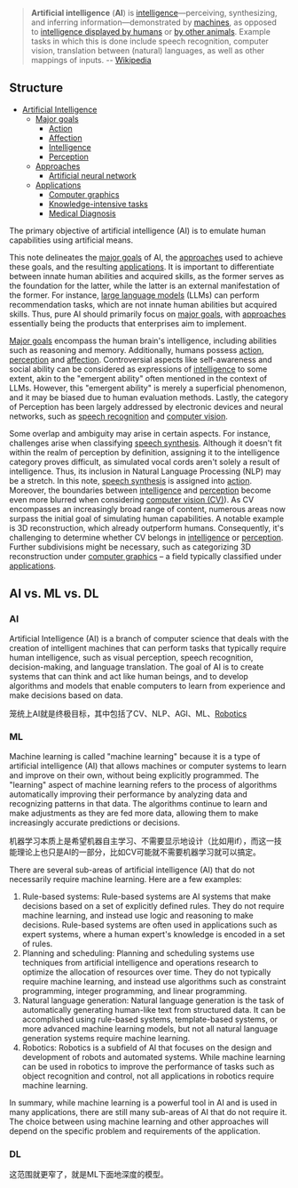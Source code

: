 
> **Artificial intelligence** (**AI**) is [intelligence](https://en.wikipedia.org/wiki/Intelligence "Intelligence")—perceiving, synthesizing, and inferring information—demonstrated by [machines](https://en.wikipedia.org/wiki/Machine "Machine"), as opposed to [intelligence displayed by humans](https://en.wikipedia.org/wiki/Human_intelligence "Human intelligence") or [by other animals](https://en.wikipedia.org/wiki/Animal_cognition "Animal cognition"). Example tasks in which this is done include speech recognition, computer vision, translation between (natural) languages, as well as other mappings of inputs.
> -- [Wikipedia](https://en.wikipedia.org/wiki/Artificial_intelligence)

## Structure

- [Artificial Intelligence](Artificial%20Intelligence.md)
	- [Major goals](1.%20Major%20goals/Major%20goals.md)
		- [Action](1.%20Major%20goals/Action/Action.md)
		- [Affection](1.%20Major%20goals/Affection/Affection.md)
		- [Intelligence](1.%20Major%20goals/Intelligence/Intelligence.md)
		- [Perception](1.%20Major%20goals/Perception/Perception.md)
	- [Approaches](2.%20Approaches/Approaches.md)
		- [Artificial neural network](2.%20Approaches/Artificial%20neural%20network/Artificial%20neural%20network.md)
	- [Applications](3.%20Applications/Applications.md)
		- [Computer graphics](3.%20Applications/Computer%20graphics/Computer%20graphics.md)
		- [Knowledge-intensive tasks](3.%20Applications/Knowledge-intensive%20tasks/Knowledge-intensive%20tasks.md)
		- [Medical Diagnosis](3.%20Applications/Medical%20Diagnosis/Medical%20Diagnosis.md)

The primary objective of artificial intelligence (AI) is to emulate human capabilities using artificial means. 

This note delineates the [major goals](1.%20Major%20goals/Major%20goals.md) of AI, the [approaches](2.%20Approaches/Approaches.md) used to achieve these goals, and the resulting [applications](3.%20Applications/Applications.md). It is important to differentiate between innate human abilities and acquired skills, as the former serves as the foundation for the latter, while the latter is an external manifestation of the former. For instance, [large language models](4.%20Artificial%20intelligence/2.%20Approaches/Artificial%20neural%20network/Large%20language%20model/Large%20language%20model.md) (LLMs) can perform recommendation tasks, which are not innate human abilities but acquired skills. Thus, pure AI should primarily focus on [major goals](1.%20Major%20goals/Major%20goals.md), with [approaches](2.%20Approaches/Approaches.md) essentially being the products that enterprises aim to implement.

[Major goals](1.%20Major%20goals/Major%20goals.md) encompass the human brain's intelligence, including abilities such as reasoning and memory. Additionally, humans possess [action](1.%20Major%20goals/Action/Action.md), [perception](1.%20Major%20goals/Perception/Perception.md) and [affection](1.%20Major%20goals/Affection/Affection.md). Controversial aspects like self-awareness and social ability can be considered as expressions of [intelligence](1.%20Major%20goals/Intelligence/Intelligence.md) to some extent, akin to the "emergent ability" often mentioned in the context of LLMs. However, this "emergent ability" is merely a superficial phenomenon, and it may be biased due to human evaluation methods. Lastly, the category of Perception has been largely addressed by electronic devices and neural networks, such as [speech recognition](1.%20Major%20goals/Perception/Speech%20recognition/Speech%20recognition.md) and [computer vision](1.%20Major%20goals/Perception/Computer%20vision/Computer%20vision.md).

Some overlap and ambiguity may arise in certain aspects. For instance, challenges arise when classifying [speech synthesis](1.%20Major%20goals/Action/Speech%20synthesis/Speech%20synthesis.md). Although it doesn't fit within the realm of perception by definition, assigning it to the intelligence category proves difficult, as simulated vocal cords aren't solely a result of intelligence. Thus, its inclusion in Natural Language Processing (NLP) may be a stretch. In this note, [speech synthesis](1.%20Major%20goals/Action/Speech%20synthesis/Speech%20synthesis.md) is assigned into [action](1.%20Major%20goals/Action/Action.md). Moreover, the boundaries between [intelligence](1.%20Major%20goals/Intelligence/Intelligence.md) and [perception](1.%20Major%20goals/Perception/Perception.md) become even more blurred when considering [computer vision (CV)](CV)). As CV encompasses an increasingly broad range of content, numerous areas now surpass the initial goal of simulating human capabilities. A notable example is 3D reconstruction, which already outperform humans. Consequently, it's challenging to determine whether CV belongs in [intelligence](1.%20Major%20goals/Intelligence/Intelligence.md) or [perception](1.%20Major%20goals/Perception/Perception.md). Further subdivisions might be necessary, such as categorizing 3D reconstruction under [computer graphics](3.%20Applications/Computer%20graphics/Computer%20graphics.md) – a field typically classified under [applications](3.%20Applications/Applications.md).


## AI vs. ML vs. DL

### AI

Artificial Intelligence (AI) is a branch of computer science that deals with the creation of intelligent machines that can perform tasks that typically require human intelligence, such as visual perception, speech recognition, decision-making, and language translation. The goal of AI is to create systems that can think and act like human beings, and to develop algorithms and models that enable computers to learn from experience and make decisions based on data.

笼统上AI就是终极目标，其中包括了CV、NLP、AGI、ML、[Robotics](https://en.wikipedia.org/wiki/Robotics)

### ML

Machine learning is called "machine learning" because it is a type of artificial intelligence (AI) that allows machines or computer systems to learn and improve on their own, without being explicitly programmed. The "learning" aspect of machine learning refers to the process of algorithms automatically improving their performance by analyzing data and recognizing patterns in that data. The algorithms continue to learn and make adjustments as they are fed more data, allowing them to make increasingly accurate predictions or decisions.

机器学习本质上是希望机器自主学习、不需要显示地设计（比如用if），而这一技能理论上也只是AI的一部分，比如CV可能就不需要机器学习就可以搞定。

There are several sub-areas of artificial intelligence (AI) that do not necessarily require machine learning. Here are a few examples:

1.  Rule-based systems: Rule-based systems are AI systems that make decisions based on a set of explicitly defined rules. They do not require machine learning, and instead use logic and reasoning to make decisions. Rule-based systems are often used in applications such as expert systems, where a human expert's knowledge is encoded in a set of rules.
2.  Planning and scheduling: Planning and scheduling systems use techniques from artificial intelligence and operations research to optimize the allocation of resources over time. They do not typically require machine learning, and instead use algorithms such as constraint programming, integer programming, and linear programming.
3.  Natural language generation: Natural language generation is the task of automatically generating human-like text from structured data. It can be accomplished using rule-based systems, template-based systems, or more advanced machine learning models, but not all natural language generation systems require machine learning.
4.  Robotics: Robotics is a subfield of AI that focuses on the design and development of robots and automated systems. While machine learning can be used in robotics to improve the performance of tasks such as object recognition and control, not all applications in robotics require machine learning.

In summary, while machine learning is a powerful tool in AI and is used in many applications, there are still many sub-areas of AI that do not require it. The choice between using machine learning and other approaches will depend on the specific problem and requirements of the application.


### DL

这范围就更窄了，就是ML下面地深度的模型。





